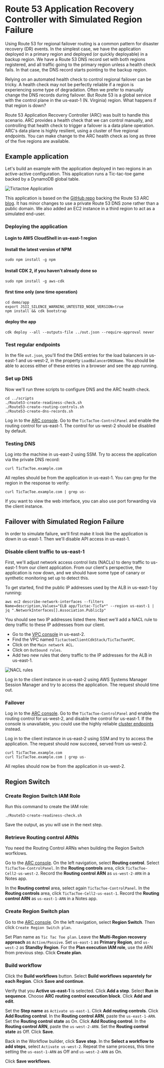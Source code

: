 # Route 53 Application Recovery Controller with Simulated Region Failure

Using Route 53 for regional failover routing is a common pattern for disaster recovery (DR) events.  In the simplest case, we have the application deployed in a primary region and deployed (or quickly deployable) in a backup region.  We have a Route 53 DNS record set with both regions registered, and all traffic going to the primary region unless a health check fails.  In that case, the DNS record starts pointing to the backup region.

Relying on an automated health check to control regional failover can be tricky.  A health check may not be perfectly reliable if a region is experiencing some type of degradation.  Often we prefer to manually change the DNS records during failover.  But Route 53 is a global service with the control plane in the us-east-1 (N. Virginia) region.  What happens if that region is down?

Route 53 Application Recovery Controller (ARC) was built to handle this scenario.  ARC provides a health check that we can control manually, and controlling that health check to trigger a failover is a data plane operation.  ARC's data plane is highly resilient, using a cluster of five regional endpoints.  You can make change to the ARC health check as long as three of the five regions are available.

## Example application

Let's build an example with the application deployed in two regions in an active-active configuration.  This application runs a Tic-tac-toe game backed by a DynamoDB global table.

![Tictactoe Application](diagrams/ttc-app.png)

This application is based on the [GitHub repo](https://github.com/sebsto/tictactoe-cdk) backing the Route 53 ARC [blog](https://aws.amazon.com/blogs/aws/amazon-route-53-application-recovery-controller/).  It has minor changes to use a private Route 53 DNS zone rather than a public domain.  We also added an EC2 instance in a third region to act as a simulated end-user.

### Deploying the application

#### Login to AWS CloudShell in us-east-1 region

#### Install the latest version of NPM 

    sudo npm install -g npm 

#### Install CDK 2, if you haven't already done so 
    
    sudo npm install -g aws-cdk

#### first time only (one time operation)

    cd demo/app
    export JSII_SILENCE_WARNING_UNTESTED_NODE_VERSION=true
    npm install && cdk bootstrap 

#### deploy the app 

    cdk deploy --all --outputs-file ../out.json --require-approval never

### Test regular endpoints

In the file `out.json`, you'll find the DNS entries for the load balancers in us-east-1 and us-west-2, in the property `LoadBalancerDNSName`.  You should be able to access either of these entries in a browser and see the app running.

### Set up DNS

Now we'll run three scripts to configure DNS and the ARC health check.

    cd ../scripts
    ./Route53-create-readiness-check.sh
    ./Route53-create-routing-controls.sh
    ./Route53-create-dns-records.sh

Log in to the [ARC console](https://us-west-2.console.aws.amazon.com/route53recovery/home#/recovery-control/home).  Go to the `TicTacToe-ControlPanel` and enable the routing control for us-east-1.  The control for us-west-2 should be disabled by default.

### Testing DNS

Log into the machine in us-east-2 using SSM.  Try to access the application via the private DNS record:

    curl TicTacToe.example.com

All replies should be from the application in us-east-1.  You can grep for the region in the response to verify:

    curl TicTacToe.example.com | grep us-

If you want to view the web interface, you can also use port forwarding via the client instance.

## Failover with Simulated Region Failure

In order to simulate failure, we'll first make it look like the application is down in us-east-1.  Then we'll disable API access in us-east-1. 

### Disable client traffic to us-east-1

First, we'll adjust network access control lists (NACLs) to deny traffic to us-east-1 from our client application.  From our client's perspective, the application is now down, and we should have some type of canary or synthetic monitoring set up to detect this.

To get started, find the public IP addresses used by the ALB in us-east-1 by running:

    aws ec2 describe-network-interfaces --filters Name=description,Values="ELB app/Tictac-TicTa*" --region us-east-1 | jq ".NetworkInterfaces[].Association.PublicIp"

You should see two IP addresses listed there.  Next we'll add a NACL rule to deny traffic to these IP addresses from our client.

* Go to the [VPC console](https://us-east-2.console.aws.amazon.com/vpc/home?region=us-east-2#) in us-east-2.
* Find the VPC named `TictactoeClientCdkStack/TicTacToeVPC`.
* Click on the `Main network ACL`.
* Click on `Outbound rules`.
* Add two new rules that deny traffic to the IP addresses for the ALB in us-east-1.

![NACL rules](diagrams/nacl.png)

Log in to the client instance in us-east-2 using AWS Systems Manager Session Manager and try to access the application.  The request should time out.

### Failover

Log in to the [ARC console](https://us-west-2.console.aws.amazon.com/route53recovery/home#/recovery-control/home).  Go to the `TicTacToe-ControlPanel` and enable the routing control for us-west-2, and disable the control for us-east-1.  If the console is unavailable, you could use the highly reliable [cluster endpoints](https://docs.aws.amazon.com/r53recovery/latest/dg/route53-arc-best-practices.html) instead.

Log in to the client instance in us-east-2 using SSM and try to access the application.  The request should now succeed, served from us-west-2.

    curl TicTacToe.example.com
    curl TicTacToe.example.com | grep us-

All replies should now be from the application in us-west-2.  

## Region Switch

### Create Region Switch IAM Role

Run this command to create the IAM role:

    ./Route53-create-readiness-check.sh

Save the output, as you will use in the next step.

### Retrieve Routing control ARNs

You need the Routing Control ARNs when building the Region Switch worfklows.

Go to the [ARC console](https://us-west-2.console.aws.amazon.com/route53recovery/home#/recovery-control/home). On the left navigation, select **Routing control**. Select `TicTacToe-ControlPanel`. In the **Routing controls** area, click `TicTacToe-Cell2-us-west-2`. Record the **Routing control ARN** as `us-west-2-ARN` in a Notes app. 

In the **Routing control** area, select again `TicTacToe-ControlPanel`. In the **Routing controls** area, click `TicTacToe-Cell2-us-east-1`. Record the **Routing control ARN** as `us-east-1-ARN` in a Notes app.

### Create Region Switch plan

Go to the [ARC console](https://us-west-2.console.aws.amazon.com/route53recovery/home#/recovery-control/home). On the left navigation, select **Region Switch**. Then click `Create Region Switch plan`. 

Set Plan name as `Tic Tac Toe plan`. Leave the **Multi-Region recovery approach** as `Active/Passive`. Set `us-east-1` as **Primary Region**, and `us-west-2` as **Standby Region**. For the **Plan execution IAM role**, use the ARN from previous step. Click **Create plan**.

### Build workflow

Click the **Build workflows** button. Select **Build workflows separetely for each Region**. Click **Save and continue**.

Verify that you **Active us-east-1** is selected. Click **Add a step**. Select **Run in sequence**. Choose **ARC routing control execution block**. Click **Add and edit**.

Set the **Step name** as `Activate us-east-1`. Click **Add routing controls**. Click **Add Routing control**. In the **Routing control ARN**, paste the `us-east-1-ARN`. Set the **Routing control state** as On. Click **Add Routing control**. In the **Routing control ARN**, paste the `us-west-2-ARN`. Set the **Routing control state** as Off. Click **Save**.

Back in the Workflow builder, click **Save step**. In the **Select a workflow to add steps**, select `Activate us-west-2`. Repeat the same process, this time setting the `us-east-1-ARN` as Off and `us-west-2-ARN` as On.

Click **Save workflows**.
